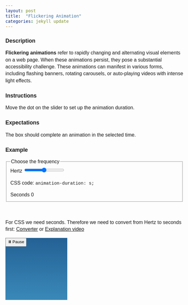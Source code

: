 ```yaml
---
layout: post
title:  "Flickering Animation"
categories: jekyll update
---
```

## Description

<b>Flickering animations</b> refer to rapidly changing and alternating visual elements on a web page. When these animations persist, they pose a substantial accessibility challenge. These animations can manifest in various forms, including flashing banners, rotating carousels, or auto-playing videos with intense light effects.

## Instructions
Move the dot on the slider to set up the animation duration.

## Expectations

The box should complete an animation in the selected time.

## Example

<div>
<style>
.visually-hidden {
	/* https://github.com/twbs/bootstrap/blob/main/scss/mixins/_visually-hidden.scss */
	width: 1px !important;
	height: 1px !important;
	padding: 0 !important;
	margin: -1px !important;
	overflow: hidden !important;
	clip: rect(0, 0, 0, 0) !important;
	white-space: nowrap !important;
	border: 0 !important;
}
* {
	box-sizing: border-box;
}
body {
	background-color: var(--color-bg);
	/*font-family: sans-serif;
	line-height: 1.4;*/
	font: normal 400 100%/1.4 sans-serif;
	padding: env(safe-area-inset-top) env(safe-area-inset-right) env(safe-area-inset-bottom) env(safe-area-inset-left);
}
hr {
	border: 1px solid var(--color-border);
}
h1 {
	font-size: 125%;
}
	h1 span {}
h2 {
	font-size: 110%;
}
h3 {
	font-size: 100%;
}
a {
	color: var(--color-link);
}
.code {
	font-family: menlo, courier;
	font-size: .9em;
}
.example-box-wrapper {
	position: relative;
}
.example-box-wrapper > button {
	position: absolute;
	top: 0
	left: 0;
}
.example-box {
	width: 200px;
	height: 200px;
	background: linear-gradient(0deg,#3989b8 0%,rgba(36,97,149,1) 100%);
}
#example-01 {
	animation: animation1 var(--timer) ease 0s infinite normal none;
}
#preview {
	animation: animation1 var(--timer) ease 0s infinite normal none;
}
@keyframes animation1 {
	0%,50%,100% {
		opacity: 1;
	}
	25%,75% {
		opacity: 0;
	}
}
</style>
	<section>
		<!-- <form oninput="result.value=parseInt(a.value)+parseInt(b.value)">
		  <input type="range" id="b" name="b" value="50"> +
		  <input type="number" id="a" name="a" value="10"> =
		  <output name="result" for="a b">60</output>
		</form> -->
		<form>
			<fieldset>
				<legend>Choose the frequency</legend>
				<label for="hertz-range">Hertz</label>
				<input type="range" id="hertz-range" value="50" min="0" max="100" step="1">
				<p>CSS code: <span class="code">animation-duration: <output id="hertz-range-output"></output>s;</span></p>
				<label for="output-seconds">Seconds</label>
				<output id="output-seconds">0</output>
			</fieldset>
		</form>
		<br>
		<p>For CSS we need seconds. Therefore we need to convert from Hertz to seconds first: <a href="https://www.unitjuggler.com/convert-frequency-from-Hz-to-s(p).html">Converter</a> or <a href="https://youtu.be/ytfOlvmxQUM">Explanation video</a></p>
	</section>
	<section>
		<div class="example-box-wrapper">
			<button>⏸️
				<span class="visually-hidden">Pause</span>
			</button>
			<div class="example-box" id="example-01">&nbsp;</div>
		</div>
		<!-- <div class="example-box-wrapper"> 
			<button>⏸️
				<span class="visually-hidden">Pause</span>
			</button>
			<div class="example-box" id="preview">
				&nbsp;
			</div>
		</div>-->
	</section>
    <script>
var hertzRange = document.getElementById('hertz-range');
var hertzRangeStartValue = document.getElementById('hertz-range').value;
var hertzRangeOutput = document.getElementById('hertz-range-output');
var example01 = document.getElementById('example-01');
hertzRangeOutput.value = hertzRangeStartValue;
hertzRange.oninput = function(event){
	hertzRangeOutput.innerHTML = hertzRange.value;
}
hertzRange.onchange = function(event){
	console.log(hertzRange.value);
	example01.style.setProperty('--timer', hertzRange.value +'s');
}
</script>
 </div>